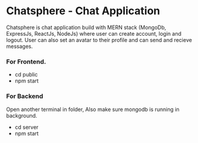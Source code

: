 # Chatsphere - Chat Application
 Chatsphere is chat application build with MERN stack (MongoDb, ExpressJs, ReactJs, NodeJs) where user can create account, login and logout. User can also set an avatar to their profile and can send and recieve messages.

### For Frontend.
- cd public
- npm start
### For Backend
 Open another terminal in folder, Also make sure mongodb is running in background.

- cd server
- npm start
